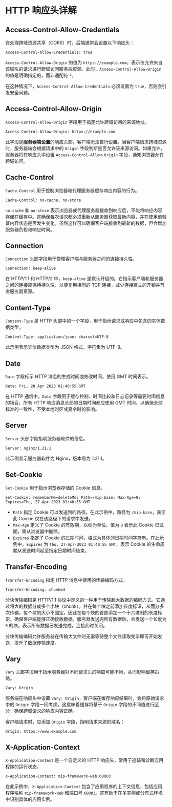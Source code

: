 # HTTP 响应头详解

## Access-Control-Allow-Credentials

在处理跨域资源共享（CORS）时，后端通常会设置以下响应头：

```text
Access-Control-Allow-Credentials: true
```

`Access-Control-Allow-Origin` 的值为 `https://example.com`，表示仅允许来自该域名的请求进行跨域访问服务端资源。此时，`Access-Control-Allow-Origin` 的值是明确指定的，而非通配符 `*`。

在这种情况下，`Access-Control-Allow-Credentials` 必须设置为 `true`，否则会引发安全问题。

## Access-Control-Allow-Origin

`Access-Control-Allow-Origin` 字段用于指定允许跨域访问的来源地址。

```text
Access-Control-Allow-Origin: https://example.com
```

此字段是**服务器端设置**的响应头部，客户端无法自行设置。当客户端请求跨域资源时，服务器端会根据请求中的 `Origin` 字段判断是否允许该来源访问。如果允许，服务器将在响应头中设置 `Access-Control-Allow-Origin` 字段，通知浏览器允许跨域访问。

## Cache-Control

`Cache-Control` 用于控制浏览器和代理服务器缓存响应内容的行为。

```text
Cache-Control: no-cache, no-store
```

`no-cache` 和 `no-store` 表示浏览器或代理服务器接收到响应后，不能将响应内容存储在缓存中。这确保每次请求都必须重新从服务器获取最新内容，并在使用前验证内容状态是否发生变化。虽然这样可以确保客户端接收到最新的数据，但会增加服务器负担和响应时间。

## Connection

`Connection` 头部字段用于管理客户端与服务器之间的连接持久性。

```text
Connection: keep-alive
```

在 HTTP/1.1 和 HTTP/2 中，`keep-alive` 是默认开启的。它指示客户端和服务器之间的连接应保持持久性，以便复用相同的 TCP 连接，减少连接建立的开销并节省服务器资源。

## Content-Type

`Content-Type` 是 HTTP 头部中的一个字段，用于指示请求或响应中包含的实体数据类型。

```text
Content-Type: application/json; charset=UTF-8
```

此示例表示实体数据类型为 JSON 格式，字符集为 UTF-8。

## Date

`Date` 字段标示 HTTP 消息的生成时间或修改时间，使用 GMT 时间表示。

```text
Date: Fri, 28 Apr 2023 01:40:55 GMT
```

在 HTTP 通信中，`Date` 字段用于缓存控制、时间比较和日志记录等需要时间信息的场合。所有 HTTP 响应消息头部的日期时间都应使用 GMT 时间，以确保全球标准的一致性，不受本地时区或夏令时的影响。

## Server

`Server` 头部字段指明服务器软件的信息。

```text
Server: nginx/1.21.1
```

此示例显示服务器软件为 Nginx，版本号为 1.21.1。

## Set-Cookie

`Set-Cookie` 用于指示浏览器存储的 Cookie 信息。

```text
Set-Cookie: rememberMe=deleteMe; Path=/mip-base; Max-Age=0; Expires=Thu, 27-Apr-2023 01:40:55 GMT
```

- `Path` 指定 Cookie 可以发送到的路径。在此示例中，路径为 `/mip-base`，表示此 Cookie 仅在该路径下的请求中发送。
- `Max-Age` 定义了 Cookie 的有效期，以秒为单位。值为 `0` 表示此 Cookie 已过期，需从浏览器中删除。
- `Expires` 指定了 Cookie 的过期时间，格式为具体的日期时间字符串。在此示例中，`Expires` 为 `Thu, 27-Apr-2023 01:40:55 GMT`，表示 Cookie 的生命周期从发送时间起至指定日期时间结束。

## Transfer-Encoding

`Transfer-Encoding` 指定 HTTP 消息中使用的传输编码方式。

```text
Transfer-Encoding: chunked
```

分块传输编码是 HTTP/1.1 协议中定义的一种用于传输超大数据的编码方式。它通过将大的数据分成多个小块（chunk），并在每个块之前添加长度标识，从而分多次传输。每个块的大小不固定，因此在每个块的首部添加一个十六进制的长度标识，确保客户端能够正确接收数据。服务器发送完所有数据后，会发送一个长度为 `0` 的块，表示所有数据已发送完成，连接此时关闭。

分块传输编码允许服务器在传输大文件时无需等待整个文件读取完毕即可开始发送，提升了数据传输速度。

## Vary

`Vary` 头部字段用于指示服务器对不同请求头的响应可能不同，从而影响缓存策略。

```text
Vary: Origin
```

服务端在响应头中设置 `Vary: Origin`，客户端在缓存响应结果时，会将原始请求中的 `Origin` 字段一同考虑。这意味着缓存将基于 `Origin` 字段的不同值进行区分，确保跨域请求的响应内容正确。

客户端请求时，应添加 `Origin` 字段，指明请求来源的域名：

```text
Origin: https://www.example.com
```

## X-Application-Context

`X-Application-Context` 是一个自定义的 HTTP 响应头，常用于追踪和诊断应用程序的运行状态。

```text
X-Application-Context: mip-framework-web:60003
```

在此示例中，`X-Application-Context` 包含了应用程序的上下文信息，包括应用程序名称 `mip-framework-web` 和端口号 `60003`。这有助于在多实例或分布式环境中识别具体的应用实例。
